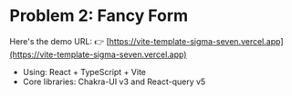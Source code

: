 # Problem 2: Fancy Form

Here's the demo URL:
  👉 [https://vite-template-sigma-seven.vercel.app](https://vite-template-sigma-seven.vercel.app)

- Using: React + TypeScript + Vite
- Core libraries: Chakra-UI v3 and React-query v5